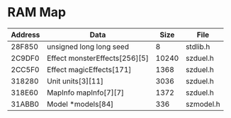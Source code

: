 # RAM Map

| Address | Data                          | Size  | File      |
| ------- | ----------------------------- | ----- | --------- |
| 28F850  | unsigned long long seed       |     8 | stdlib.h  |
| 2C9DF0  | Effect monsterEffects[256][5] | 10240 | szduel.h  |
| 2CC5F0  | Effect magicEffects[171]      |  1368 | szduel.h  |
| 318280  | Unit units[3][11]             |  3036 | szduel.h  |
| 318E60  | MapInfo mapInfo[7][7]         |  1372 | szduel.h  |
| 31ABB0  | Model *models[84]             |   336 | szmodel.h |
